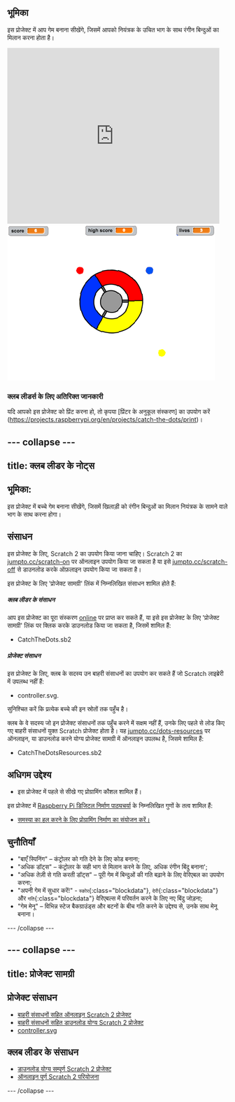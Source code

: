 ## भूमिका

इस प्रोजेक्ट में आप गेम बनाना सीखेंगे, जिसमें आपको नियंत्रक के उचित भाग के साथ रंगीन बिन्दुओं का मिलान करना होता है।

<div class="scratch-preview">
  <iframe allowtransparency="true" width="485" height="402" src="https://scratch.mit.edu/projects/embed/44942820/?autostart=false" frameborder="0"></iframe>
  <img src="images/dots-final.png">
</div>

### क्लब लीडर्स के लिए अतिरिक्त जानकारी

यदि आपको इस प्रोजेक्ट को प्रिंट करना हो, तो कृपया [प्रिंटर के अनुकूल संस्करण] का उपयोग करें (https://projects.raspberrypi.org/en/projects/catch-the-dots/print)।


--- collapse ---
---
title: क्लब लीडर के नोट्स
---


## भूमिका:
इस प्रोजेक्ट में बच्चे गेम बनाना सीखेंगे, जिसमें खिलाड़ी को रंगीन बिन्दुओं का मिलान नियंत्रक के सामने वाले भाग के साथ करना होगा।

## संसाधन
इस प्रोजेक्ट के लिए, Scratch 2 का उपयोग किया जाना चाहिए। Scratch 2 का [jumpto.cc/scratch-on](http://jumpto.cc/scratch-on) पर ऑनलाइन उपयोग किया जा सकता है या इसे [jumpto.cc/scratch-off](http://j"/scratch-off) से डाउनलोड करके ऑफ़लाइन उपयोग किया जा सकता है।

इस प्रोजेक्ट के लिए 'प्रोजेक्ट सामग्री' लिंक में निम्नलिखित संसाधन शामिल होते हैं:

##### क्लब लीडर के संसाधन

आप इस प्रोजेक्ट का पूरा संस्करण <a href="http://scratch.mit.edu/projects/44942820/#editor">online</a> पर प्राप्त कर सकते हैं, या इसे इस प्रोजेक्ट के लिए 'प्रोजेक्ट सामग्री' लिंक पर क्लिक करके डाउनलोड किया जा सकता है, जिसमें शामिल हैं:

+ CatchTheDots.sb2

##### प्रोजेक्ट संसाधन

इस प्रोजेक्ट के लिए, क्लब के सदस्य उन बाहरी संसाधनों का उपयोग कर सकते हैं जो Scratch लाइब्रेरी में उपलब्ध नहीं हैं:

+ controller.svg.

सुनिश्चित करें कि प्रत्येक बच्चे की इन स्रोतों तक पहुँच है।

क्लब के वे सदस्य जो इन प्रोजेक्ट संसाधनों तक पहुँच करने में सक्षम नहीं हैं, उनके लिए पहले से लोड किए गए बाहरी संसाधनों युक्त Scratch प्रोजेक्ट होता है। यह [jumpto.cc/dots-resources](http://jumpto.cc/dots-resources) पर ऑनलाइन, या डाउनलोड करने योग्य प्रोजेक्ट सामग्री में ऑनलाइन उपलब्ध है, जिसमे शामिल हैं:

+ CatchTheDotsResources.sb2 

## अधिगम उद्देश्य
+ इस प्रोजेक्ट में पहले से सीखे गए प्रोग्रामिंग कौशल शामिल हैं।

इस प्रोजेक्ट में [Raspberry Pi डिजिटल निर्माण पाठ्यचर्या](http://rpf.io/curriculum) के निम्नलिखित गुणों के तत्व शामिल हैं:

+ [समस्या का हल करने के लिए प्रोग्रामिंग निर्माण का संयोजन करें।](https://www.raspberrypi.org/curriculum/programming/builder)

## चुनौतियाँ
+ "बाएँ स्पिनिंग" – कंट्रोलर को गति देने के लिए कोड बनाना;
+ "अधिक डॉट्स" – कंट्रोलर के सही भाग से मिलान करने के लिए, अधिक रंगीन बिंदु बनाना';
+ "अधिक तेज़ी से गति करती डॉट्स" – पूरी गेम में बिन्दुओं की गति बढ़ाने के लिए वेरिएबल का उपयोग करना;
+ "अपनी गेम में सुधार करें!" - `स्कोर`{:class="blockdata"}, `देरी`{:class="blockdata"} और `गति`{:class="blockdata"} वेरिएबल्स में परिवर्तन करने के लिए नए बिंदु जोड़ना;
+ "गेम मेनू" – विभिन्न स्टेज बैकग्राउंड्स और बटनों के बीच गति करने के उद्देश्य से, उनके साथ मेनू बनाना।

--- /collapse ---


--- collapse ---
---
title: प्रोजेक्ट सामग्री
---
## प्रोजेक्ट संसाधन
* [बाहरी संसाधनों सहित ऑनलाइन Scratch 2 प्रोजेक्ट](http://jumpto.cc/dots-resources)
* [बाहरी संसाधनों सहित डाउनलोड योग्य Scratch 2 प्रोजेक्ट](resources/CatchTheDotsResources.sb2)
* [controller.svg](resources/controller.svg)

## क्लब लीडर के संसाधन
* [डाउनलोड योग्य सम्पूर्ण Scratch 2 प्रोजेक्ट](resources/CatchTheDots.sb2)
* [ऑनलाइन पूर्ण Scratch 2 परियोजना](http://scratch.mit.edu/projects/44942820/#editor)

--- /collapse ---